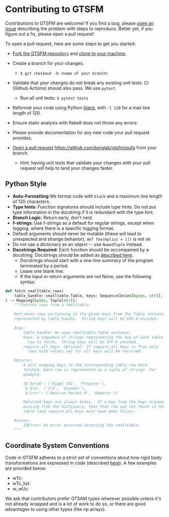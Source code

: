 # Contributing to GTSFM

Contributions to GTSFM are welcome!  If you find a bug, please [open an issue](https://github.com/borglab/gtsfm/issues) describing the problem with steps to reproduce.  Better yet, if you figure out a fix, please open a pull request!

To open a pull request, here are some steps to get you started:

- [Fork the GTSFM repository](https://help.github.com/en/articles/fork-a-repo) and [clone to your machine](https://help.github.com/en/articles/cloning-a-repository).

- Create a branch for your changes.
  - `$ git checkout -b <name of your branch>`

- Validate that your changes do not break any existing unit tests. CI (Github Actions) should also pass. We use `pytest`.
  - Run all unit tests: `$ pytest tests`
 
- Reformat your code using Python [black](https://github.com/psf/black), with `-l 120` for a max line length of 120. 
- Ensure static analysis with flake8 does not throw any errors:

- Please provide documentation for any new code your pull request provides.

- [Open a pull request](https://help.github.com/en/articles/creating-a-pull-request-from-a-fork) https://github.com/borglab/gtsfm/pulls from your branch.
  - Hint: having unit tests that validate your changes with your pull
    request will help to land your changes faster.

## Python Style
- **Auto-Formatting**:We format code with `black` and a maximum line length of 120 characters.
- **Type hints**: Function signatures should include type hints. Do not put type information in the docstring if it is redundant with the type hint.
- **Branch Logic**: Return early, don't nest.
- **f-strings**: Use f-strings as a default for regular strings, except when logging, where there is a specific logging format.
- Default arguments should never be mutable (these will lead to unexpected and strange behavior), `def foo(mylist = [])` is not ok
- Do not use a dictionary as an object -- use `NamedTuple` instead.
- **Docstrings Required**: Each function should be accompanied by a docstring. Docstrings should be added as [described here](https://google.github.io/styleguide/pyguide.html#383-functions-and-methods).
    - Docstrings should start with a one-line summary of the program terminated by a period.
    - Leave one blank line.
    - If the input or return arguments are not None, use the following syntax:
```python
def fetch_smalltable_rows(
    table_handle: smalltable.Table, keys: Sequence[Union[bytes, str]], require_all_keys: bool = False
) -> Mapping[bytes, Tuple[str]]:
    """Fetches rows from a Smalltable.

    Retrieves rows pertaining to the given keys from the Table instance
    represented by table_handle.  String keys will be UTF-8 encoded.

    Args:
        table_handle: An open smalltable.Table instance.
        keys: A sequence of strings representing the key of each table
          row to fetch.  String keys will be UTF-8 encoded.
        require_all_keys: Optional; If require_all_keys is True only
          rows with values set for all keys will be returned.

    Returns:
        A dict mapping keys to the corresponding table row data
        fetched. Each row is represented as a tuple of strings. For
        example:

        {b'Serak': ('Rigel VII', 'Preparer'),
         b'Zim': ('Irk', 'Invader'),
         b'Lrrr': ('Omicron Persei 8', 'Emperor')}

        Returned keys are always bytes.  If a key from the keys argument is
        missing from the dictionary, then that row was not found in the
        table (and require_all_keys must have been False).

    Raises:
        IOError: An error occurred accessing the smalltable.
    """
```

## Coordinate System Conventions

Code in GTSFM adheres to a strict set of conventions about how rigid body transformations are expressed in code (described [here](https://gtsam.org/gtsam.org/2020/06/28/gtsam-conventions.html)). A few examples are provided below:
- wTc:
- wTc_list:
- w_wUc:

We ask that contributors prefer GTSAM types wherever possible unless it's not already wrapped and is a lot of work to do so, or there are good advantages to using other types (like np arrays).

